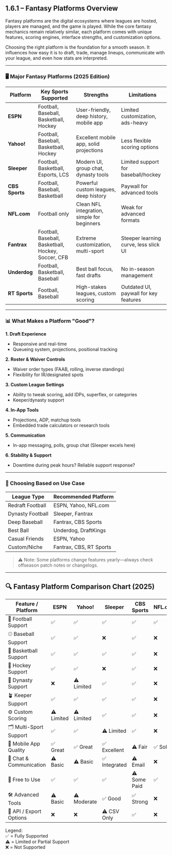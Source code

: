 ## 1.6.1 – Fantasy Platforms Overview

Fantasy platforms are the digital ecosystems where leagues are hosted, players are managed, and the game is played. While the core fantasy mechanics remain relatively similar, each platform comes with unique features, scoring engines, interface strengths, and customization options.

Choosing the right platform is the foundation for a smooth season. It influences how easy it is to draft, trade, manage lineups, communicate with your league, and even how stats are interpreted.

---

### 🖥️ Major Fantasy Platforms (2025 Edition)

| Platform     | Key Sports Supported        | Strengths                            | Limitations                          |
|--------------|-----------------------------|--------------------------------------|--------------------------------------|
| **ESPN**     | Football, Baseball, Basketball, Hockey | User-friendly, deep history, mobile app | Limited customization, ads-heavy     |
| **Yahoo!**   | Football, Baseball, Basketball, Hockey | Excellent mobile app, solid projections | Less flexible scoring options         |
| **Sleeper**  | Football, Basketball, Esports, LCS     | Modern UI, group chat, dynasty tools | Limited support for baseball/hockey  |
| **CBS Sports** | Football, Baseball, Basketball        | Powerful custom leagues, deep history | Paywall for advanced tools            |
| **NFL.com**  | Football only                        | Clean NFL integration, simple for beginners | Weak for advanced formats             |
| **Fantrax**  | Football, Baseball, Basketball, Hockey, Soccer, CFB | Extreme customization, multi-sport | Steeper learning curve, less slick UI |
| **Underdog** | Football, Basketball, Baseball         | Best ball focus, fast drafts         | No in-season management               |
| **RT Sports**| Football, Baseball                    | High-stakes leagues, custom scoring  | Outdated UI, paywall for key features |

---

### 📊 What Makes a Platform "Good"?

**1. Draft Experience**  
- Responsive and real-time  
- Queueing system, projections, positional tracking  

**2. Roster & Waiver Controls**  
- Waiver order types (FAAB, rolling, inverse standings)  
- Flexibility for IR/designated spots  

**3. Custom League Settings**  
- Ability to tweak scoring, add IDPs, superflex, or categories  
- Keeper/dynasty support  

**4. In-App Tools**  
- Projections, ADP, matchup tools  
- Embedded trade calculators or research tools  

**5. Communication**  
- In-app messaging, polls, group chat (Sleeper excels here)  

**6. Stability & Support**  
- Downtime during peak hours? Reliable support response?  

---

### 🧠 Choosing Based on Use Case

| League Type        | Recommended Platform       |
|--------------------|----------------------------|
| Redraft Football   | ESPN, Yahoo, NFL.com       |
| Dynasty Football   | Sleeper, Fantrax           |
| Deep Baseball      | Fantrax, CBS Sports        |
| Best Ball          | Underdog, DraftKings       |
| Casual Friends     | ESPN, Yahoo                |
| Custom/Niche       | Fantrax, CBS, RT Sports    |

> ⚠️ Note: Some platforms change features yearly—always check offseason patch notes or changelogs.

---
## 🔍 Fantasy Platform Comparison Chart (2025)

| Feature / Platform       | ESPN       | Yahoo!     | Sleeper     | CBS Sports | NFL.com   | Fantrax     | Underdog   | RT Sports   |
|--------------------------|------------|------------|-------------|------------|-----------|-------------|------------|-------------|
| 🏈 Football Support      | ✅          | ✅          | ✅           | ✅          | ✅         | ✅           | ✅          | ✅           |
| ⚾ Baseball Support       | ✅          | ✅          | ❌           | ✅          | ❌         | ✅           | ✅          | ✅           |
| 🏀 Basketball Support     | ✅          | ✅          | ✅           | ✅          | ❌         | ✅           | ✅          | ❌           |
| 🏒 Hockey Support         | ✅          | ✅          | ❌           | ✅          | ❌         | ✅           | ❌          | ❌           |
| 🧠 Dynasty Support        | ❌          | ⚠️ Limited  | ✅           | ✅          | ❌         | ✅           | ❌          | ✅           |
| 🪴 Keeper Support         | ✅          | ✅          | ✅           | ✅          | ❌         | ✅           | ❌          | ✅           |
| ⚙️ Custom Scoring         | ⚠️ Limited  | ⚠️ Limited  | ✅           | ✅          | ❌         | ✅           | ❌          | ✅           |
| 🗂️ Multi-Sport Support    | ✅          | ✅          | ⚠️ Limited   | ✅          | ❌         | ✅           | ⚠️ Best Ball Only | ⚠️ Football + Baseball |
| 📱 Mobile App Quality     | ✅ Great    | ✅ Great    | ✅ Excellent | ⚠️ Fair     | ✅ Solid   | ⚠️ Fair       | ✅ Excellent| ⚠️ Limited     |
| 📢 Chat & Communication   | ⚠️ Basic    | ⚠️ Basic    | ✅ Integrated | ⚠️ Email    | ❌         | ⚠️ Limited    | ❌          | ❌           |
| 💸 Free to Use            | ✅          | ✅          | ✅           | ⚠️ Some Paid | ✅         | ✅           | ⚠️ Entry Fees | ⚠️ Premium     |
| 🛠️ Advanced Tools         | ⚠️ Basic    | ⚠️ Moderate | ✅ Good      | ✅ Strong   | ❌         | ✅ Extensive  | ✅ Optimizers | ✅ Customizable |
| 🧪 API / Export Options   | ❌          | ❌          | ⚠️ CSV Only  | ✅          | ❌         | ✅ Full API   | ❌          | ✅            |

Legend:  
✅ = Fully Supported  
⚠️ = Limited or Partial Support  
❌ = Not Supported

